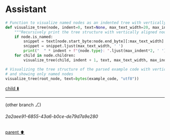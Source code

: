 # Assistant

```python
# Function to visualize named nodes as an indented tree with vertically aligned node text
def visualize_tree(node, indent=0, text=None, max_text_width=20, max_indent=4):
    """Recursively print the tree structure with vertically aligned node text."""
    if node.is_named:
        snippet = text[node.start_byte:node.end_byte][:max_text_width].decode("utf-8").replace("\n", "\\n")
        snippet = snippet.ljust(max_text_width, ' ')
        print("  " * indent + f"{node.type}: ".ljust(max_indent*2, ' ') + f"| {snippet}...")
    for child in node.children:
        visualize_tree(child, indent + 1, text, max_text_width, max_indent)

# Visualizing the tree structure of the parsed example code with vertically aligned node text
# and showing only named nodes
visualize_tree(root_node, text=bytes(example_code, "utf8"))
```

[child ⬇️](#2a2aee91-6855-43a6-b0ce-de79d7a9e280)

---

(other branch ⎇)
###### 2a2aee91-6855-43a6-b0ce-de79d7a9e280
[parent ⬆️](#c8da16fb-7ac4-4d4b-be9f-8d82bc9c4931)
